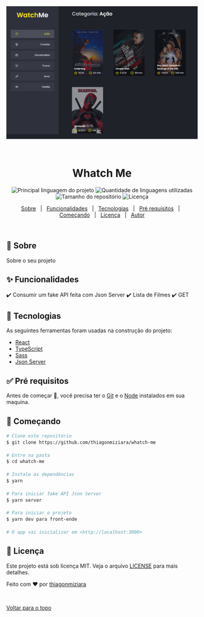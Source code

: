 <div align="center" id="top"> 
  <img src="./public/whatchMe.png" alt="Whatch Me" />

  &#xa0;

  <!-- <a href="https://whatchme.netlify.com">Demo</a> -->
</div>

<h1 align="center">Whatch Me</h1>

<p align="center">
  <img alt="Principal linguagem do projeto" src="https://img.shields.io/github/languages/top/thiagonmiziara/todoList?color=56BEB8">

  <img alt="Quantidade de linguagens utilizadas" src="https://img.shields.io/github/languages/count/thiagonmiziara/todoList?color=56BEB8">

  <img alt="Tamanho do repositório" src="https://img.shields.io/github/repo-size/thiagonmiziara/todoList?color=56BEB8">

  <img alt="Licença" src="https://img.shields.io/github/license/thiagonmiziara/todoList?color=56BEB8">

  <!-- <img alt="Github issues" src="https://img.shields.io/github/issues/thiagonmiziara/01-github-explorer?color=56BEB8" /> -->

  <!-- <img alt="Github forks" src="https://img.shields.io/github/forks/thiagonmiziara/01-github-explorer?color=56BEB8" /> -->

  <!-- <img alt="Github stars" src="https://img.shields.io/github/stars/thiagonmiziara/01-github-explorer?color=56BEB8" /> -->
</p>


<!-- Status -->

<!-- <h4 align="center"> 
	🚧  Whatch Me 🚀 Em construção...  🚧
</h4> 

<hr> -->

<p align="center">
  <a href="#dart-sobre">Sobre</a> &#xa0; | &#xa0; 
  <a href="#sparkles-funcionalidades">Funcionalidades</a> &#xa0; | &#xa0;
  <a href="#rocket-tecnologias">Tecnologias</a> &#xa0; | &#xa0;
  <a href="#white_check_mark-pré-requesitos">Pré requisitos</a> &#xa0; | &#xa0;
  <a href="#checkered_flag-começando">Começando</a> &#xa0; | &#xa0;
  <a href="#memo-licença">Licença</a> &#xa0; | &#xa0;
  <a href="https://github.com/thiagonmiziara" target="_blank">Autor</a>
</p>

<br>

## :dart: Sobre ##

Sobre o seu projeto

## :sparkles: Funcionalidades ##

:heavy_check_mark: Consumir um fake API feita com Json Server
:heavy_check_mark: Lista de Filmes
:heavy_check_mark: GET

## :rocket: Tecnologias ##

As seguintes ferramentas foram usadas na construção do projeto:


- [React](https://pt-br.reactjs.org/)
- [TypeScript](https://www.typescriptlang.org/)
- [Sass](https://pt-br.sass.org/)
- [Json Server](https://pt-br.jsonServer.org/)


## :white_check_mark: Pré requisitos ##

Antes de começar :checkered_flag:, você precisa ter o [Git](https://git-scm.com) e o [Node](https://nodejs.org/en/) instalados em sua maquina.

## :checkered_flag: Começando ##

```bash
# Clone este repositório
$ git clone https://github.com/thiagonmiziara/whatch-me

# Entre na pasta
$ cd whatch-me

# Instale as dependências
$ yarn

# Para iniciar fake API Json Server
$ yarn server

# Para iniciar o projeto
$ yarn dev para front-ende

# O app vai inicializar em <http://localhost:3000>
```

## :memo: Licença ##

Este projeto está sob licença MIT. Veja o arquivo [LICENSE](LICENSE.md) para mais detalhes.


Feito com :heart: por <a href="https://github.com/thiagonmiziara" target="_blank">thiagonmiziara</a>

&#xa0;

<a href="#top">Voltar para o topo</a>
